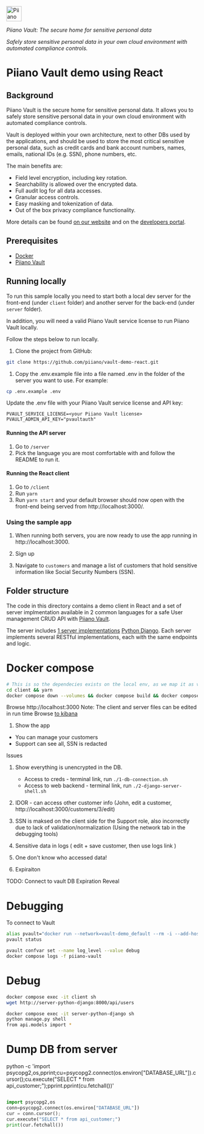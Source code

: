 <p>
  <a href="https://piiano.com/pii-data-privacy-vault/">
    <picture>
      <source media="(prefers-color-scheme: dark)" srcset="https://piiano.com/docs/img/logo-developers-dark.svg">
      <source media="(prefers-color-scheme: light)" srcset="https://piiano.com/wp-content/uploads/piiano-logo-developers.png">
      <img alt="Piiano Vault" src="https://piiano.com/wp-content/uploads/piiano-logo-developers.png" height="40" />
    </picture>
  </a>
</p>

_Piiano Vault: The secure home for sensitive personal data_  

*Safely store sensitive personal data in your own cloud environment with automated compliance controls.*

Piiano Vault demo using React
=============================

## Background

Piiano Vault is the secure home for sensitive personal data. It allows you to safely store sensitive personal data in your own cloud environment with automated compliance controls.  

Vault is deployed within your own architecture, next to other DBs used by the applications, and should be used to store the most critical sensitive personal data, such as credit cards and bank account numbers, names, emails, national IDs (e.g. SSN), phone numbers, etc.

The main benefits are:  

- Field level encryption, including key rotation.
- Searchability is allowed over the encrypted data.
- Full audit log for all data accesses.
- Granular access controls.
- Easy masking and tokenization of data.
- Out of the box privacy compliance functionality.

More details can be found [on our website](https://piiano.com/pii-data-privacy-vault/) and on the [developers portal](https://piiano.com/docs/).

## Prerequisites

- [Docker](https://www.docker.com/)
- [Piiano Vault](https://piiano.com/docs/guides/get-started)

## Running locally

To run this sample locally you need to start both a local dev server for the front-end (under `client` folder) and another server for the back-end (under `server` folder).

In addition, you will need a valid Piiano Vault service license to run Piiano Vault locally.

Follow the steps below to run locally.

1. Clone the project from GitHub:
```bash
git clone https://github.com/piiano/vault-demo-react.git
```

1. Copy the .env.example file into a file named .env in the folder of the server you want to use. For example:

```bash
cp .env.example .env
```

Update the .env file with your Piiano Vault service license and API key:

```
PVAULT_SERVICE_LICENSE=<your Piiano Vault license>
PVAULT_ADMIN_API_KEY="pvaultauth"
```

#### Running the API server

1. Go to `/server`
2. Pick the language you are most comfortable with and follow the README to run it.

#### Running the React client

1. Go to `/client`
2. Run `yarn`
3. Run `yarn start` and your default browser should now open with the front-end being served from http://localhost:3000/.

### Using the sample app

1. When running both servers, you are now ready to use the app running in http://localhost:3000.

2. Sign up
3. Navigate to `customers` and manage a list of customers that hold sensitive information like Social Security Numbers (SSN).
  

## Folder structure

The code in this directory contains a demo client in React and a set of server implmentation available in 2 common languages for a safe User management CRUD API with [Piiano Vault](http://piiano.com). 

The server includes [1 server implementations](server/README.md) [Python Django](/server/python-django). Each server implements several RESTful implementations, each with the same endpoints and logic.


# Docker compose
```bash
# This is so the dependecies exists on the local env, as we map it as volume into the container for simplifiying development
cd client && yarn
docker compose down --volumes && docker compose build && docker compose up -d
``` 

Browse http://localhost:3000
Note: The client and server files can be edited in run time
Browse [to kibana](http://localhost:5601/app/discover#/?_g=(filters:!(),refreshInterval:(pause:!t,value:0),time:(from:now-15h,to:now))&_a=(columns:!(reason,operation_id,collection,user_name,personsIDs,data_requested,data_accessed,context.options,returned_count),filters:!(),interval:auto,query:(language:kuery,query:'type:audit'),sort:!(!('@timestamp',desc))))


1. Show the app
  - You can manage your customers
  - Support can see all, SSN is redacted

Issues

1. Show everything is unencrypted in the DB.
    - Access to creds - terminal link, run `./1-db-connection.sh`
    - Access to web backend - terminal link, run `./2-django-server-shell.sh`

2. IDOR - can access other customer info
(John, edit a customer, http://localhost:3000/customers/3/edit)

3. SSN is maksed on the client side for the Support role, also incorrectly due to lack of validation/normalization
(Using the network tab in the debugging tools)

4. Sensitive data in logs
( edit + save customer, then use logs link )

5. One don't know who accessed data!

6. Expiraiton

TODO:
Connect to vault DB
Expiration
Reveal


# Debugging
To connect to Vault
```bash
alias pvault="docker run --network=vault-demo_default --rm -i --add-host='host.docker.internal:host-gateway' -v $(pwd):/pwd -w /pwd piiano/pvault-cli:1.3.0"
pvault status

pvault confvar set --name log_level --value debug
docker compose logs -f piiano-vault
```

# Debug
```bash
docker compose exec -it client sh
wget http://server-python-django:8000/api/users

docker compose exec -it server-python-django sh
python manage.py shell
from api.models import *
```

# Dump DB from server
python -c 'import psycopg2,os,pprint;cu=psycopg2.connect(os.environ["DATABASE_URL"]).cursor();cu.execute("SELECT * from api_customer;");pprint.pprint(cu.fetchall())'
```python

import psycopg2,os
conn=psycopg2.connect(os.environ["DATABASE_URL"])
cur = conn.cursor();
cur.execute("SELECT * from api_customer;")
print(cur.fetchall())
```